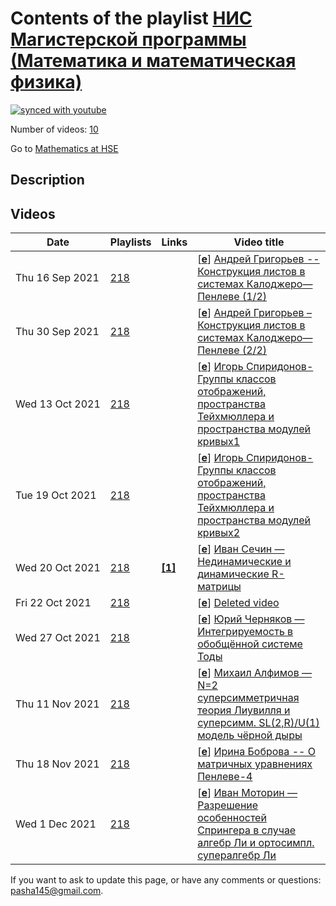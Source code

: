 # Contents of the playlist [НИС Магистерской программы (Математика и математическая физика)](https://www.youtube.com/playlist?list=PLq3E5oubNNoDeQxFj7qt_GmaJz10Uqy_A)

[![synced with youtube](https://img.shields.io/github/last-commit/mathphysschool/mathphysschool.github.io/autoupdate1?label=synced%20with%20youtube)](https://github.com/mathphysschool/mathphysschool.github.io/commits/autoupdate1)

Number of videos: [10](#videos)

Go to [Mathematics at HSE](../README.md)

## Description



## Videos

|Date|Playlists|Links|Video title|
|---|---|---|---|
| Thu&nbsp;16&nbsp;Sep&nbsp;2021 | [218](../playlists/218 "НИС Магистерской программы (Математика и математическая физика)") |  | [[**e**](https://studio.youtube.com/video/5aPX4BnSTCQ/edit "Edit")] [Андрей Григорьев -- Конструкция листов в системах Калоджеро—Пенлеве (1/2)](https://www.youtube.com/watch?v=5aPX4BnSTCQ&list=PLq3E5oubNNoDeQxFj7qt_GmaJz10Uqy_A "Первая половина будет вводной. Я напомню конструкцию рациональной системы Калоджеро—Мозера при помощи гамильтоновой редукции.  Затем совсем кратко будет сказано об уравнениях Пенлеве. Далее будут введены системы Калоджеро—Пенелеве. Мы покажем, что преобразования Бэклунда уравнений Пенлеве переносятся на системы Калоджеро—Пенлеве и используем это для построения листов (специальных семейств решений). Если будет время, мы обсудим конструкцию преобразований фолдинга для уравнений Пенлеве и то, как с её помощью можно получать координаты на построенных листах") |
| Thu&nbsp;30&nbsp;Sep&nbsp;2021 | [218](../playlists/218 "НИС Магистерской программы (Математика и математическая физика)") |  | [[**e**](https://studio.youtube.com/video/MnBMGoNZSiU/edit "Edit")] [Андрей Григорьев – Конструкция листов в системах Калоджеро—Пенлеве (2/2)](https://www.youtube.com/watch?v=MnBMGoNZSiU&list=PLq3E5oubNNoDeQxFj7qt_GmaJz10Uqy_A "Первая половина будет вводной. Я напомню конструкцию рациональной системы Калоджеро-Мозера при помощи гамильтоновой редукции.  Затем совсем кратко будет сказано об уравнениях Пенлеве. Далее будут введены системы Калоджеро-Пенлеве. Мы покажем, что преобразования Бэклунда уравнений Пенлеве переносятся на системы Калоджеро-Пенлеве и используем это для построения листов (специальных семейств решений). Если будет время, мы обсудим конструкцию преобразований фолдинга для уравнений Пенлеве и то, как с её помощью можно получать координаты на построенных листах") |
| Wed&nbsp;13&nbsp;Oct&nbsp;2021 | [218](../playlists/218 "НИС Магистерской программы (Математика и математическая физика)") |  | [[**e**](https://studio.youtube.com/video/ikkVKqtUJV4/edit "Edit")] [Игорь Спиридонов-Группы классов отображений, пространства Тейхмюллера и пространства модулей кривых1](https://www.youtube.com/watch?v=ikkVKqtUJV4&list=PLq3E5oubNNoDeQxFj7qt_GmaJz10Uqy_A "Центральным объектом доклада будут группы классов отображений двумерных ориентируемых поверхностей. Также, мы определим пространства Тейхмюллера и поговорим об их базовых свойствах: вычислим несколькими способами размерность и приведём план доказательства стягиваемости. После этого мы обсудим действие группы классов отображений на пространстве Тейхмюллера и построим пространства модулей гладких комплексных кривых. Я расскажу про связь их когомологий с характеристическими классами расслоений со слоем поверхность. Если позволит время, в конце доклада мы обсудим группы Торелли и соответствующие им пространства модулей") |
| Tue&nbsp;19&nbsp;Oct&nbsp;2021 | [218](../playlists/218 "НИС Магистерской программы (Математика и математическая физика)") |  | [[**e**](https://studio.youtube.com/video/ohx-b7DC9Q8/edit "Edit")] [Игорь Спиридонов-Группы классов отображений, пространства Тейхмюллера и пространства модулей кривых2](https://www.youtube.com/watch?v=ohx-b7DC9Q8&list=PLq3E5oubNNoDeQxFj7qt_GmaJz10Uqy_A "Центральным объектом доклада будут группы классов отображений двумерных ориентируемых поверхностей. Также, мы определим пространства Тейхмюллера и поговорим об их базовых свойствах: вычислим несколькими способами размерность и приведём план доказательства стягиваемости. После этого мы обсудим действие группы классов отображений на пространстве Тейхмюллера и построим пространства модулей гладких комплексных кривых. Я расскажу про связь их когомологий с характеристическими классами расслоений со слоем поверхность. Если позволит время, в конце доклада мы обсудим группы Торелли и соответствующие им пространства модулей") |
| Wed&nbsp;20&nbsp;Oct&nbsp;2021 | [218](../playlists/218 "НИС Магистерской программы (Математика и математическая физика)") | [**[1]**](https://drive.google.com/file/d/14vgkAbVXTDau6h-ygCwqg_cQxB17-XWs/view?usp=sharing) | [[**e**](https://studio.youtube.com/video/Pkr4KAYfy_o/edit "Edit")] [Иван Сечин — Нединамические и динамические R-матрицы](https://www.youtube.com/watch?v=Pkr4KAYfy_o&list=PLq3E5oubNNoDeQxFj7qt_GmaJz10Uqy_A "записки: https://drive.google.com/file/d/14vgkAbVXTDau6h-ygCwqg&#95;cQxB17-XWs/view?usp=sharing") |
| Fri&nbsp;22&nbsp;Oct&nbsp;2021 | [218](../playlists/218 "НИС Магистерской программы (Математика и математическая физика)") |  | [[**e**](https://studio.youtube.com/video/frpHvcf4Alo/edit "Edit")] [Deleted video](https://www.youtube.com/watch?v=frpHvcf4Alo&list=PLq3E5oubNNoDeQxFj7qt_GmaJz10Uqy_A "This video is unavailable.") |
| Wed&nbsp;27&nbsp;Oct&nbsp;2021 | [218](../playlists/218 "НИС Магистерской программы (Математика и математическая физика)") |  | [[**e**](https://studio.youtube.com/video/JcGvxJKY1dY/edit "Edit")] [Юрий Черняков — Интегрируемость в обобщённой системе Тоды](https://www.youtube.com/watch?v=JcGvxJKY1dY&list=PLq3E5oubNNoDeQxFj7qt_GmaJz10Uqy_A "Я расскажу про интегрируемость в полной симметричной системе Тоды  - обобщённой системе Тоды, в которой у матрицы оператора Лакса заполнены все диагонали в отличие от обычной 3-х диагональной системы Тоды. Обобщенная система Тоды тоже является интегрируемой системой, а полный набор всех интегралов движения составляет некоммутативное семейство, в котором существуют инволютивные семейства, обеспечивающие интегрируемость. Я расскажу о простом способе, как можно получать такие интегралы движения и всё семейство в явном виде. Этот способ основан на существовании полуинвариантов, построенных из миноров матрицы собственных векторов матрицы оператора Лакса. Эти полуинварианты являются однородными координатами в соответствующих проективных пространствах") |
| Thu&nbsp;11&nbsp;Nov&nbsp;2021 | [218](../playlists/218 "НИС Магистерской программы (Математика и математическая физика)") |  | [[**e**](https://studio.youtube.com/video/vJGstovM3L0/edit "Edit")] [Михаил Алфимов — N=2 суперсимметричная теория Лиувилля и суперсимм. SL(2,R)/U(1) модель чёрной дыры](https://www.youtube.com/watch?v=vJGstovM3L0&list=PLq3E5oubNNoDeQxFj7qt_GmaJz10Uqy_A "В данном докладе будет рассмотрено дуальное соответствие между N=2 теорией супер Лиувилля и суперсимметричной моделью Чёрной Дыры. Данное соответствие является суперсимметричным обобщением аналогичного соответствия между теорией синус-Лиувилля и бозонной моделью Чёрной Дыры. Главной идеей доказательства такого соответствия является рассмотрение некоторой калибровочной теории поля и рассмотрении её ренормгруппового потока, который стремится к интересующей нас модели Чёрной Дыры. С другой стороны, использование зеркальной симметрии позволяет показать соответствие этой калибровочной теории супер-Лиувиллевской теории") |
| Thu&nbsp;18&nbsp;Nov&nbsp;2021 | [218](../playlists/218 "НИС Магистерской программы (Математика и математическая физика)") |  | [[**e**](https://studio.youtube.com/video/EiFdP0WeuEE/edit "Edit")] [Ирина Боброва -- О матричных уравнениях Пенлеве-4](https://www.youtube.com/watch?v=EiFdP0WeuEE&list=PLq3E5oubNNoDeQxFj7qt_GmaJz10Uqy_A) |
| Wed&nbsp;1&nbsp;Dec&nbsp;2021 | [218](../playlists/218 "НИС Магистерской программы (Математика и математическая физика)") |  | [[**e**](https://studio.youtube.com/video/lgDZHo9QyV4/edit "Edit")] [Иван Моторин — Разрешение особенностей Спрингера в случае алгебр Ли и ортосимпл. супералгебр Ли](https://www.youtube.com/watch?v=lgDZHo9QyV4&list=PLq3E5oubNNoDeQxFj7qt_GmaJz10Uqy_A "В классическом случае полупростых алгебр Ли существует разрешение особенностей Спрингера для конуса нильпотентных элементов алгебры. Это означает, что существует хорошее бирациональное отображение из неособого алгебраического многообразия в нуль-конус. Теперь можно рассмотреть ортосимплектическую алгебру Ли osp(m&#124;2n) и задаться вопросом существования разрешения особенностей для нечетного нильпотентного конуса в этой алгебре. На докладе будет объяснена классическая конструкция Спрингера и ее обобщение на случай osp(m&#124;2n)") |


 If you want to ask to update this page, or have any comments or questions: <pasha145@gmail.com>.